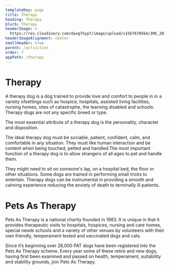 ```yaml
---
templateKey: page
title: Therapy
heading: Therapy
blurb: Therapy
headerImage: >-
  https://res.cloudinary.com/davg7hyp7/image/upload/v1567678564/IMG_20180719_165807_rgrxw1.png
headerImageAlignment: center
smallHeader: true
parent: /activities
order: 7
appPath: /therapy
---
```


# Therapy

A therapy dog is a dog trained to provide love and comfort to people in in a variety ofsettings such as hospice, hospitals, assisted living facilities, nursing homes, sites of catastrophe, the learning disabled and schools. ​Therapy dogs are not any specific breed or type.

The most essential attribute of a therapy dog is the personality, character and disposition.

The ideal therapy dog must be sociable, patient, confident, calm, and comfortable in any situation. They must like human interaction and be content when being touched, petted and handled.​The most important function of a therapy dog is to allow strangers of all ages to pet and handle them.

They might need to sit on someone's lap, on a hospital bed, the floor or other situations. Some dogs are trained in performing small tricks to entertain. Therapy dogs can be instrumental in providing a smooth and calming experience reducing the anxiety of death to terminally ill patients.

# Pets As Therapy

Pets As Therapy is a national charity founded in 1983. It is unique in that it provides therapeutic visits to hospitals, hospices, nursing and care homes, special needs schools and a variety of other venues by volunteers with their own friendly, temperament tested and vaccinated dogs and cats.

Since it’s beginning over 28,000 PAT dogs have been registered into the Pets As Therapy scheme. Every year some of these retire and new dogs, having first been examined and passed on health, temperament, suitability and stability grounds, join Pets As Therapy.
